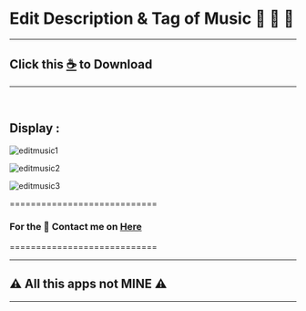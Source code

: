 # Edit Description & Tag of Music 📝 🎵 🔧

--------------------------------
## Click this  [☕](https://github.com/VfvRizky/MyKit-Desktop/blob/main/Music%26Video/Edit%20Tag%20Music/Tag-Scanner.zip) to Download
--------------------------------

</br>

## Display :

![editmusic1](https://user-images.githubusercontent.com/73746365/156142993-b85af72d-dfff-48d7-bfcd-2b5c5191cb7e.JPG)

![editmusic2](https://user-images.githubusercontent.com/73746365/156143010-98a63737-7c2e-4539-ac40-c2248f99535b.JPG)

![editmusic3](https://user-images.githubusercontent.com/73746365/156143021-9953e822-85eb-4be9-8c11-672daba2a9bd.JPG)


============================
### For the 🔐 Contact me on [Here](https://vfvrizky.my.id)
============================

--------------------------------
## ⚠️ All this apps not MINE ⚠️
--------------------------------
